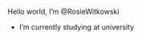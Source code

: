 Hello world, I’m @RosieWitkowski
- I’m currently studying at university

<!---
RosieWitkowski/RosieWitkowski is a ✨ special ✨ repository because its `README.md` (this file) appears on your GitHub profile.
You can click the Preview link to take a look at your changes.
--->
